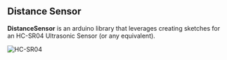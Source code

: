 ## Distance Sensor ##

**DistanceSensor** is an arduino library that leverages creating sketches for an HC-SR04 Ultrasonic Sensor (or any equivalent).

<a rel="HC-SR04-image">![HC-SR04](https://cdn.sparkfun.com//assets/parts/1/1/6/6/8/13959-01a.jpg)</a>
